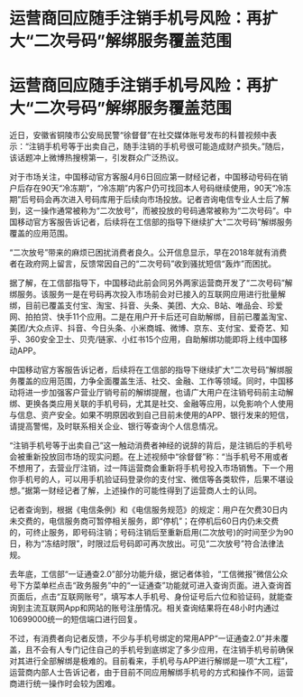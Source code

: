 # 运营商回应随手注销手机号风险：再扩大“二次号码”解绑服务覆盖范围

# 运营商回应随手注销手机号风险：再扩大“二次号码”解绑服务覆盖范围

近日，安徽省铜陵市公安局民警“徐督督”在社交媒体账号发布的科普视频中表示：“注销手机号等于出卖自己，随手注销的手机号很可能造成财产损失。”随后，该话题冲上微博热搜榜第一，引发群众广泛热议。

对于市场关注，中国移动官方客服4月6日回应第一财经记者，中国移动号码在销户后存在90天“冷冻期”，“冷冻期”内客户仍可找回本人号码继续使用，90天“冷冻期”后号码会再次进入号码库用于后续向市场投放。记者咨询电信专业人士后了解到，这一操作通常被称为“二次放号”，而被投放的号码通常被称为“二次号码”。中国移动官方客服告诉记者，后续将在工信部的指导下继续扩大“二次号码”解绑服务覆盖的应用范围。

“二次放号”带来的麻烦已困扰消费者良久。公开信息显示，早在2018年就有消费者在政府网上留言，反馈常因自己的“二次号码”收到骚扰短信“轰炸”而困扰。

据了解，在工信部指导下，中国移动此前会同另外两家运营商开发了“二次号码”解绑服务。该服务一是在号码再次投入市场前会对已接入的互联网应用进行批量解绑，目前已覆盖支付宝、淘宝、抖音、头条、美团、大众、B站、唯品会、珍爱网、拍拍贷、快手11个应用。二是在用户开卡后还可自助解绑，目前已覆盖淘宝、美团/大众点评、抖音、今日头条、小米商城、微博、京东、支付宝、爱奇艺、知乎、360安全卫士、贝壳/链家、小红书15个应用，自助解绑功能即将上线中国移动APP。

中国移动官方客服告诉记者，后续将在工信部的指导下继续扩大“二次号码”解绑服务覆盖的应用范围，力争全面覆盖生活、社交、金融、工作等领域。同时，中国移动将进一步加强客户营业厅销号前的解绑提醒，也请广大用户在注销号码前主动解绑、更换各类应用关联的手机号码，尤其是社交、金融等应用，以免影响个人使用与信息、资产安全。如果不明原因收到自己目前未使用的APP、银行发来的短信，请提高警惕，及时联系相关企业、银行等查询个人信息情况。

“注销手机号等于出卖自己”这一触动消费者神经的说辞的背后，是注销后的手机号会被重新投放回市场的现实问题。在上述视频中“徐督督”称：“当手机号不用或者不想用了，去营业厅注销，过一阵运营商会重新将手机号投入市场销售。下一个用你手机号的人，可以用手机验证码登录你的支付宝、微信等各类软件，后果不堪设想。”据第一财经记者了解，上述操作的可能性得到了运营商人士的认同。

记者查询到，根据《电信条例》和《电信服务规范》的规定：用户在欠费30日内未交费的，电信服务商可暂停相关服务，即“停机”；在停机后60日内仍未交费的，可终止服务，即号码注销；号码注销后至重新启用(二次放号)的时间至少为90日，称为“冻结时限”，时限过后号码即可再次放出。可见“二次放号”符合法律法规。

去年底，工信部“一证通查2.0”部分功能升级，据记者体验，“工信微报”微信公众号下方菜单栏点击“政务服务”中的“一证通查”功能就可进入查询页面。进入查询首页面后，点击“互联网账号”，填写本人手机号、身份证号后六位和验证码，就能查询到主流互联网App和网站的账号注册情况。相关查询结果将在48小时内通过10699000统一的短信端口进行回复。

不过，有消费者向记者反馈，不少与手机号绑定的常用APP“一证通查2.0”并未覆盖，且不会有人专门记住自己的手机号到底绑定了多少应用，在注销手机号前确保对其进行全部解绑是极难的。目前看来，手机号与APP进行解绑是一项“大工程”，运营商内部人士告诉记者，由于目前不同应用解绑手机号的方式和操作不同，运营商进行统一操作时会较为困难。

